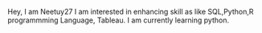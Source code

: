 Hey, I am Neetuy27
I am interested in enhancing skill as like SQL,Python,R programmming Language, Tableau.
I am currently learning python.
<!---
neetuy27/neetuy27 is a ✨ special ✨ repository because its `README.md` (this file) appears on your GitHub profile.
You can click the Preview link to take a look at your changes.
--->
